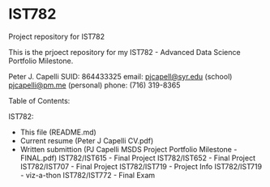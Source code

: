 # IST782
Project repository for IST782 

This is the prjoect repository for my IST782 - Advanced Data Science Portfolio Milestone.

Peter J. Capelli
SUID: 864433325
email:  pjcapell@syr.edu (school)
        pjcapelli@pm.me (personal)
phone: (716) 319-8365

Table of Contents:

IST782:
- This file (README.md)
- Current resume (Peter J Capelli  CV.pdf)
- Written submittion (PJ Capelli MSDS Project Portfolio Milestone - FINAL.pdf)
IST782/IST615 - Final Project
IST782/IST652 - Final Project
IST782/IST707 - Final Project
IST782/IST719 - Project Info
IST782/IST719 - viz-a-thon
IST782/IST772 - Final Exam
